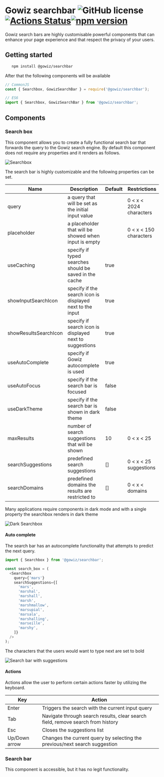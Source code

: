 # Gowiz searchbar ![GitHub license](https://img.shields.io/badge/license-UNLICENSED-blue.svg)[![Actions Status](https://github.com/gowizz/SearchBar/workflows/Searchbar%20CI/badge.svg)](https://github.com/gowizz/SearchBar/actions)[![npm version](https://badge.fury.io/js/%40gowiz%2Fsearchbar.svg)](https://badge.fury.io/js/%40gowiz%2Fsearchbar)

Gowiz search bars are highly customisable powerful components that can enhance your page experience and that respect the privacy of your users.

## Getting started

```bash
   npm install @gowiz/searchbar
```

After that the following components will be available

```javascript
// CommonJS
const { Searchbox, GowizSearchBar } = require('@gowiz/searchbar');

// ES6
import { Searchbox, GowizSearchBar } from '@gowiz/searchbar';
```

## Components

### Search box

This component allows you to create a fully functional search bar that forwards the query to the Gowiz search engine.
By default this component does not require any properties and it renders as follows.

![Searchbox](https://res.cloudinary.com/dl7zea2jd/image/upload/v1595520606/Gowiz/Github/ToGowizDefaultSearchBar_y3oowk.png)

The search bar is highly customizable and the following properties can be set.

| Name                  | Description                                               | Default | Restrictions            |
| --------------------- | --------------------------------------------------------- | ------- | ----------------------- |
| query                 | a query that will be set as the initial input value       |         | 0 < x < 2024 characters |
| placeholder           | a placeholder that will be showed when input is empty     |         | 0 < x < 150 characters  |
| useCaching            | specify if typed searches should be saved in the cache    | true    |                         |
| showInputSearchIcon   | specify if the search icon is displayed next to the input | true    |                         |
| showResultsSearchIcon | specify if search icon is displayed next to suggestions   | true    |                         |
| useAutoComplete       | specify if Gowiz autocomplete is used                     | true    |                         |
| useAutoFocus          | specify if the search bar is focused                      | false   |                         |
| useDarkTheme          | specify if the search bar is shown in dark theme          | false   |                         |
| maxResults            | number of search suggestions that will be shown           | 10      | 0 < x < 25              |
| searchSuggestions     | predefined search suggestions                             | []      | 0 < x < 25 suggestions  |
| searchDomains         | predefined domains the results are restricted to          | []      | 0 < x < domains         |

Many applications require components in dark mode and with a single property the searchbox renders in dark theme

![Dark Searchbox](https://res.cloudinary.com/dl7zea2jd/image/upload/v1595873370/Gowiz/Github/DarkThemeSearchbox_dkl935.png)


#### Auto complete

The search bar has an autocomplete functionality that attempts to predict the next query.

```javascript
import { Searchbox } from '@gowiz/searchbar';

const search_box = (
  <Searchbox
    query={'mars'}
    searchSuggestions={[
      'mars',
      'marshal',
      'marshall',
      'marsh',
      'marshmallow',
      'marsupial',
      'marsala',
      'marshalling',
      'marseille',
      'marshy',
    ]}
  />
);
```

The characters that the users would want to type next are set to bold

![Search bar with suggestions](https://res.cloudinary.com/dl7zea2jd/image/upload/v1595526793/Gowiz/Github/ToGowizSearchbarWithSuggestions_uqtfw9.png)

#### Actions

Actions allow the user to perform certain actions faster by utilizing the keyboard.

| Key           | Action                                                                          |
| ------------- | ------------------------------------------------------------------------------- |
| Enter         | Triggers the search with the current input query                                |
| Tab           | Navigate through search results, clear search field, remove search from history |
| Esc           | Closes the suggestions list                                                     |
| Up/Down arrow | Changes the current query by selecting the previous/next search suggestion      |

### Search bar

This component is accessible, but it has no legit functionality.
